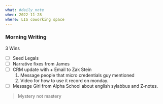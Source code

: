 ```yaml
---
what: #daily_note
when: 2022-11-28
where: LIS coworking space
---
```


### Morning Writing

3 Wins 
- [ ] Seed Legals
- [ ] Narrative fixes from James
- [ ] CRM update with + Email to Zak Stein
	1. Message people that micro credentials guy mentioned
	2. Video for how to use it record on monday.
- [ ] Message Girl from Alpha School about english sylabbus and Z-notes.
	
>Mystery not mastery